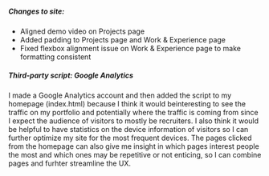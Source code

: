 ##### Changes to site:  
- Aligned demo video on Projects page
- Added padding to Projects page and Work & Experience page
- Fixed flexbox alignment issue on Work & Experience page to make formatting consistent
##### Third-party script: Google Analytics  
I made a Google Analytics account and then added the script to my homepage (index.html) because I think it would beinteresting to see the traffic on my portfolio and potentially where the traffic is coming from since I expect the audience of visitors to mostly be recruiters. I also think it would be helpful to have statistics on the device information of visitors so I can further optimize my site for the most frequent devices. The pages clicked from the homepage can also give me insight in which pages interest people the most and which ones may be repetitive or not enticing, so I can combine pages and furhter streamline the UX.